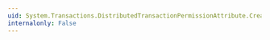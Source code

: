 ```yaml
---
uid: System.Transactions.DistributedTransactionPermissionAttribute.CreatePermission
internalonly: False
---
```

